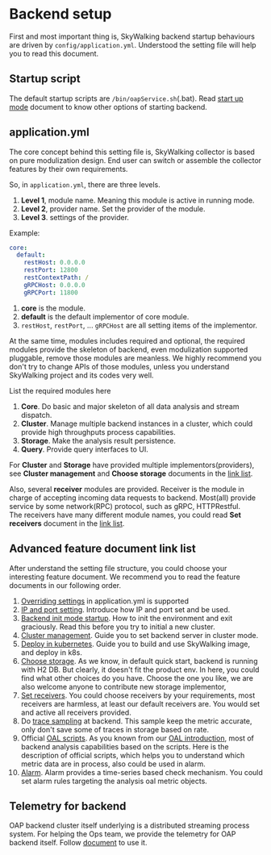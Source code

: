 # Backend setup
First and most important thing is, SkyWalking backend startup behaviours are driven by `config/application.yml`.
Understood the setting file will help you to read this document.

## Startup script
The default startup scripts are `/bin/oapService.sh`(.bat). 
Read [start up mode](backend-start-up-mode.md) document to know other options
of starting backend.


## application.yml
The core concept behind this setting file is, SkyWalking collector is based on pure modulization design. 
End user can switch or assemble the collector features by their own requirements.

So, in `application.yml`, there are three levels.
1. **Level 1**, module name. Meaning this module is active in running mode.
1. **Level 2**, provider name. Set the provider of the module.
1. **Level 3**. settings of the provider.

Example:
```yaml
core:
  default:
    restHost: 0.0.0.0
    restPort: 12800
    restContextPath: /
    gRPCHost: 0.0.0.0
    gRPCPort: 11800
```
1. **core** is the module.
1. **default** is the default implementor of core module.
1. `restHost`, `restPort`, ... `gRPCHost` are all setting items of the implementor.

At the same time, modules includes required and optional, the required modules provide the skeleton of backend,
even modulization supported pluggable, remove those modules are meanless. We highly recommend you don't try to
change APIs of those modules, unless you understand SkyWalking project and its codes very well.

List the required modules here
1. **Core**. Do basic and major skeleton of all data analysis and stream dispatch.
1. **Cluster**. Manage multiple backend instances in a cluster, which could provide high throughputs process
capabilities.
1. **Storage**. Make the analysis result persistence.
1. **Query**. Provide query interfaces to UI.

For **Cluster** and **Storage** have provided multiple implementors(providers), see **Cluster management**
and **Choose storage** documents in the [link list](#advanced-feature-document-link-list).

Also, several **receiver** modules are provided.
Receiver is the module in charge of accepting incoming data requests to backend. Most(all) provide 
service by some network(RPC) protocol, such as gRPC, HTTPRestful.  
The receivers have many different module names, you could
read **Set receivers** document in the [link list](#advanced-feature-document-link-list).

## Advanced feature document link list
After understand the setting file structure, you could choose your interesting feature document.
We recommend you to read the feature documents in our following order.

1. [Overriding settings](backend-setting-override.md) in application.yml is supported
1. [IP and port setting](backend-ip-port.md). Introduce how IP and port set and be used.
1. [Backend init mode startup](backend-init-mode.md). How to init the environment and exit graciously.
Read this before you try to initial a new cluster.
1. [Cluster management](backend-cluster.md). Guide you to set backend server in cluster mode.
1. [Deploy in kubernetes](backend-k8s.md). Guide you to build and use SkyWalking image, and deploy in k8s.
1. [Choose storage](backend-storage.md). As we know, in default quick start, backend is running with H2
DB. But clearly, it doesn't fit the product env. In here, you could find what other choices do you have.
Choose the one you like, we are also welcome anyone to contribute new storage implementor,
1. [Set receivers](backend-receivers.md). You could choose receivers by your requirements, most receivers
are harmless, at least our default receivers are. You would set and active all receivers provided.
1. Do [trace sampling](trace-sampling.md) at backend. This sample keep the metric accurate, only don't save some of traces
in storage based on rate.
1. Official [OAL scripts](../../guides/backend-oal-scripts.md). As you known from our [OAL introduction](../../concepts-and-designs/oal.md),
most of backend analysis capabilities based on the scripts. Here is the description of official scripts,
which helps you to understand which metric data are in process, also could be used in alarm.
1. [Alarm](backend-alarm.md). Alarm provides a time-series based check mechanism. You could set alarm 
rules targeting the analysis oal metric objects.

## Telemetry for backend
OAP backend cluster itself underlying is a distributed streaming process system. For helping the Ops team,
we provide the telemetry for OAP backend itself. Follow [document](backend-telemetry.md) to use it.
